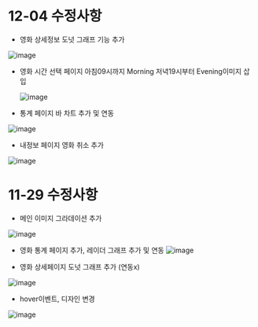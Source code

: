 # 12-04 수정사항
- 영화 상세정보 도넛 그래프 기능 추가
  
 ![image](https://github.com/vahallla/moive_site_db/assets/89891803/635d7c82-5539-4beb-b775-d74e07a1d7c1)

- 영화 시간 선택 페이지 아침09시까지 Morning 저녁19시부터 Evening이미지 삽입
  
  ![image](https://github.com/vahallla/moive_site_db/assets/89891803/b602686d-2e74-4237-8033-fb2f3dffeb04)

- 통계 페이지 바 차트 추가 및 연동
  
 ![image](https://github.com/vahallla/moive_site_db/assets/89891803/9e3966c0-f01a-4232-9f75-8a293dde9a9d)

- 내정보 페이지 영화 취소 추가

 ![image](https://github.com/vahallla/moive_site_db/assets/89891803/bf94a467-3351-4844-bbb1-92ce2dd1ff41)







# 11-29 수정사항
- 메인 이미지 그라데이션 추가
  
![image](https://github.com/vahallla/moive_site_db/assets/89891803/cd1d7ed8-c8de-461d-b6d6-d5703b260197)



- 영화 통계 페이지 추가, 레이더 그래프 추가 및 연동
![image](https://github.com/vahallla/moive_site_db/assets/89891803/25bfffbc-57b5-41e3-a199-d34246bc5947)



- 영화 상세페이지 도넛 그래프 추가 (연동x)
  
![image](https://github.com/vahallla/moive_site_db/assets/89891803/8208dc35-6bfe-4019-8f9d-1ceda5fb7f18)



- hover이벤트, 디자인 변경
  
![image](https://github.com/vahallla/moive_site_db/assets/89891803/92977471-e4b1-4a93-95f1-959f76f8e1ce)







